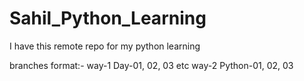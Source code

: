 # Sahil_Python_Learning
I have this remote repo for my python learning

branches format:-
way-1 Day-01, 02, 03 etc
way-2 Python-01, 02, 03

